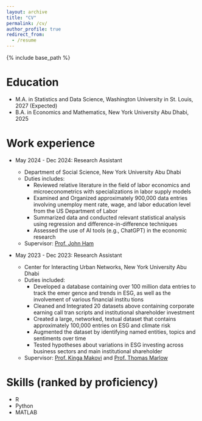 ```yaml
---
layout: archive
title: "CV"
permalink: /cv/
author_profile: true
redirect_from:
  - /resume
---
```


{% include base_path %}

Education
======
* M.A. in Statistics and Data Science, Washington University in St. Louis, 2027 (Expected)
* B.A. in Economics and Mathematics, New York University Abu Dhabi, 2025

Work experience
======
* May 2024 - Dec 2024: Research Assistant
  * Department of Social Science, New York University Abu Dhabi
  * Duties includes:
    * Reviewed relative literature in the field of labor economics and microeconometrics
 with specializations in labor supply models
    * Examined and Organized approximately 900,000 data entries involving unemploy
ment rate, wage, and labor education level from the US Department of Labor
    * Summarized data and conducted relevant statistical analysis using regression and
 difference-in-difference techniques
    * Assessed the use of AI tools (e.g., ChatGPT) in the economic research
  * Supervisor: [Prof. John Ham](https://sites.google.com/site/johnhamecon/home)

* May 2023 - Dec 2023: Research Assistant
  * Center for Interacting Urban Networks, New York University Abu Dhabi
  * Duties included:
    * Developed a database containing over 100 million data entries to track the emer
gence and trends in ESG, as well as the involvement of various financial institu
tions
    * Cleaned and Integrated 20 datasets above containing corporate earning call tran
scripts and institutional shareholder investment
    * Created a large, networked, textual dataset that contains approximately 100,000
 entries on ESG and climate risk
    * Augmented the dataset by identifying named entities, topics and sentiments over
 time
    * Tested hypotheses about variations in ESG investing across business sectors and
 main institutional shareholder
  * Supervisor: [Prof. Kinga Makovi](https://makovi.net/) and [Prof. Thomas Marlow](https://www.thomas-marlow.com/)
  
Skills (ranked by proficiency)
======
* R
* Python
* MATLAB

